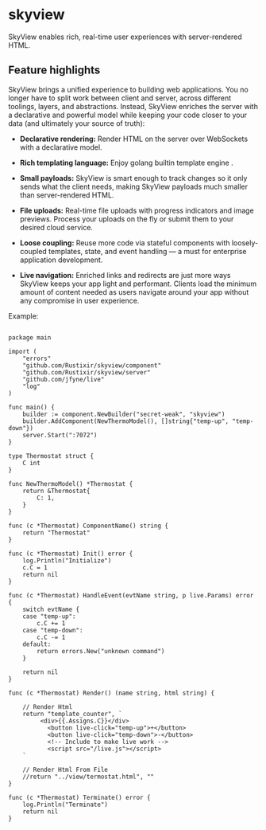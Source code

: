 # skyview
SkyView enables rich, real-time user experiences with server-rendered HTML.

## Feature highlights

SkyView brings a unified experience to building web applications. You no longer
have to split work between client and server, across different toolings, layers, and
abstractions. Instead, SkyView enriches the server with a declarative and powerful
model while keeping your code closer to your data (and ultimately your source of truth):

  * **Declarative rendering:** Render HTML on the server over WebSockets with a declarative model.

  * **Rich templating language:** Enjoy golang builtin template engine .

  * **Small payloads:** SkyView is smart enough to track changes so it only sends what the client needs, making SkyView payloads much smaller than server-rendered HTML.

  * **File uploads:** Real-time file uploads with progress indicators and image previews. Process your uploads on the fly or submit them to your desired cloud service.

  * **Loose coupling:** Reuse more code via stateful components with loosely-coupled templates, state, and event handling — a must for enterprise application development.

  * **Live navigation:** Enriched links and redirects are just more ways SkyView keeps your app light and performant. Clients load the minimum amount of content needed as users navigate around your app without any compromise in user experience.


Example: 

``` 

package main

import (
	"errors"
	"github.com/Rustixir/skyview/component"
	"github.com/Rustixir/skyview/server"
	"github.com/jfyne/live"
	"log"
)

func main() {
	builder := component.NewBuilder("secret-weak", "skyview")
	builder.AddComponent(NewThermoModel(), []string{"temp-up", "temp-down"})
	server.Start(":7072")
}

type Thermostat struct {
	C int
}

func NewThermoModel() *Thermostat {
	return &Thermostat{
		C: 1,
	}
}

func (c *Thermostat) ComponentName() string {
	return "Thermostat"
}

func (c *Thermostat) Init() error {
	log.Println("Initialize")
	c.C = 1
	return nil
}

func (c *Thermostat) HandleEvent(evtName string, p live.Params) error {
	switch evtName {
	case "temp-up":
		c.C += 1
	case "temp-down":
		c.C -= 1
	default:
		return errors.New("unknown command")
	}

	return nil
}

func (c *Thermostat) Render() (name string, html string) {

	// Render Html
	return "template_counter", `
		 <div>{{.Assigns.C}}</div>
	       <button live-click="temp-up">+</button>
	       <button live-click="temp-down">-</button>
	       <!-- Include to make live work -->
	       <script src="/live.js"></script>
	`

	// Render Html From File
	//return "../view/termostat.html", ""
}

func (c *Thermostat) Terminate() error {
	log.Println("Terminate")
	return nil
}


```
